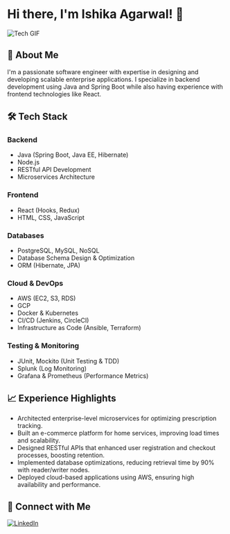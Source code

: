 # Hi there, I'm Ishika Agarwal! 👋  

![Tech GIF](https://media.giphy.com/media/QTfX9Ejfra3ZmNxh6B/giphy.gif)  

## 🚀 About Me  
I'm a passionate software engineer with expertise in designing and developing scalable enterprise applications. I specialize in backend development using Java and Spring Boot while also having experience with frontend technologies like React.  

## 🛠 Tech Stack  

### Backend  
- Java (Spring Boot, Java EE, Hibernate)  
- Node.js  
- RESTful API Development  
- Microservices Architecture  

### Frontend  
- React (Hooks, Redux)  
- HTML, CSS, JavaScript  

### Databases  
- PostgreSQL, MySQL, NoSQL  
- Database Schema Design & Optimization  
- ORM (Hibernate, JPA)  

### Cloud & DevOps  
- AWS (EC2, S3, RDS)  
- GCP  
- Docker & Kubernetes  
- CI/CD (Jenkins, CircleCI)  
- Infrastructure as Code (Ansible, Terraform)  

### Testing & Monitoring  
- JUnit, Mockito (Unit Testing & TDD)  
- Splunk (Log Monitoring)  
- Grafana & Prometheus (Performance Metrics)  

## 📈 Experience Highlights  
- Architected enterprise-level microservices for optimizing prescription tracking.  
- Built an e-commerce platform for home services, improving load times and scalability.  
- Designed RESTful APIs that enhanced user registration and checkout processes, boosting retention.  
- Implemented database optimizations, reducing retrieval time by 90% with reader/writer nodes.  
- Deployed cloud-based applications using AWS, ensuring high availability and performance.  

## 🔗 Connect with Me  
[![LinkedIn](https://img.shields.io/badge/LinkedIn-0A66C2?style=flat&logo=linkedin&logoColor=white)](https://www.linkedin.com/in/ishika-agarwal/)  

